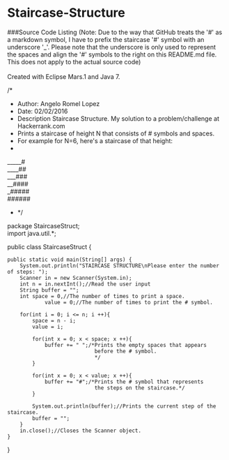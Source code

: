 # Staircase-Structure

###Source Code Listing
(Note: Due to the way that GitHub treats the '#' as a markdown symbol, I have to prefix the
staircase '#' symbol with an underscore '_'. Please note that the underscore is only used to represent the spaces and
align the '#' symbols to the right on this README.md file. This does not apply to the actual source code)<br/><br/>
Created with Eclipse Mars.1 and Java 7.

/*
 * Author: Angelo Romel Lopez
 * Date: 02/02/2016
 * Description Staircase Structure. My solution to a problem/challenge at Hackerrank.com
 * Prints a staircase of height N that consists of # symbols and spaces. 
 * For example for N=6, here's a staircase of that height:
 * 
 _____#<br/>
 ____##<br/>
 ___###<br/>
 __####<br/>
 _#####<br/>
 ######<br/>
 * */

package StaircaseStruct;<br/>
import java.util.*;

public class StaircaseStruct {

	public static void main(String[] args) {
		System.out.println("STAIRCASE STRUCTURE\nPlease enter the number of steps: ");
		Scanner in = new Scanner(System.in);
        int n = in.nextInt();//Read the user input
        String buffer = "";
        int space = 0,//The number of times to print a space. 
        		value = 0;//The number of times to print the # symbol.
        
        for(int i = 0; i <= n; i ++){
            space = n - i;
            value = i;
            
            for(int x = 0; x < space; x ++){
                buffer += " ";/*Prints the empty spaces that appears
                				before the # symbol.
                				*/
            }
            
            for(int x = 0; x < value; x ++){
                buffer += "#";/*Prints the # symbol that represents
                 				the steps on the staircase.*/
            }
            
            System.out.println(buffer);//Prints the current step of the staircase.
            buffer = "";
        }
        in.close();//Closes the Scanner object.
	}

}
